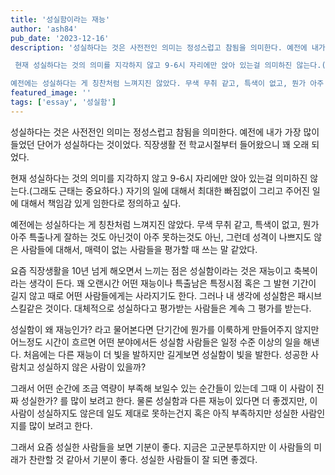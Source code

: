 ```yaml
---
title: '성실함이라는 재능'
author: 'ash84'
pub_date: '2023-12-16'
description: '성실하다는 것은 사전전인 의미는 정성스럽고 참됨을 의미한다. 예전에 내가 가장 많이 들었던 단어가 성실하다는 것이었다. 직장생활 전 학교시절부터 들어왔으니 꽤 오래 되었다. 

 현재 성실하다는 것의 의미를 지각하지 않고 9-6시 자리에만 앉아 있는걸 의미하진 않는다.(그래도 근태는 중요하다.) 자기의 일에 대해서 최대한 빠짐없이 그리고 주어진 일에 대해서 책임감 있게 임한다로 정의하고 싶다. 

예전에는 성실하다는 게 칭찬처럼 느껴지진 않았다. 무색 무취 같고, 특색이 없고, 뭔가 아주 특출나게 잘하는 것도 아닌것이 아주 못하는것'
featured_image: ''
tags: ['essay', '성실함']
---
```


성실하다는 것은 사전전인 의미는 정성스럽고 참됨을 의미한다. 예전에 내가 가장 많이 들었던 단어가 성실하다는 것이었다. 직장생활 전 학교시절부터 들어왔으니 꽤 오래 되었다. 

 현재 성실하다는 것의 의미를 지각하지 않고 9-6시 자리에만 앉아 있는걸 의미하진 않는다.(그래도 근태는 중요하다.) 자기의 일에 대해서 최대한 빠짐없이 그리고 주어진 일에 대해서 책임감 있게 임한다로 정의하고 싶다. 

예전에는 성실하다는 게 칭찬처럼 느껴지진 않았다. 무색 무취 같고, 특색이 없고, 뭔가 아주 특출나게 잘하는 것도 아닌것이 아주 못하는것도 아닌, 그런데 성격이 나쁘지도 않은 사람들에 대해서, 매력이 없는 사람들을 평가할 때 쓰는 말 같았다. 

요즘 직장생활을 10년 넘게 해오면서 느끼는 점은 성실함이라는 것은 재능이고 축복이라는 생각이 든다. 꽤 오랜시간 어떤 재능이나 특출남은 특정시점 혹은 그 발현 기간이 길지 않고 때로 어떤 사람들에게는 사라지기도 한다. 그러나 내 생각에 성실함은 패시브 스킬같은 것이다. 대체적으로 성실하다고 평가받는 사람들은 계속 그 평가를 받는다. 

성실함이 왜 재능인가? 라고 물어본다면 단기간에 뭔가를 이룩하게 만들어주지 않지만 어느정도 시간이 흐르면 어떤 분야에서든 성실함 사람들은 일정 수준 이상의 일을 해낸다. 처음에는 다른 재능이 더 빛을 발하지만 길게보면 성실함이 빛을 발한다. 성공한 사람치고 성실하지 않은 사람이 있을까? 

그래서 어떤 순간에 조금 역량이 부족해 보일수 있는 순간들이 있는데 그때 이 사람이 진짜 성실한가? 를 많이 보려고 한다. 물론 성실함과 다른 재능이 있다면 더 좋겠지만, 이 사람이 성실하지도 않은데 일도 제대로 못하는건지 혹은 아직 부족하지만 성실한 사람인지를 많이 보려고 한다. 

그래서 요즘 성실한 사람들을 보면 기분이 좋다.  지금은 고군분투하지만 이 사람들의 미래가 찬란할 것 같아서 기분이 좋다. 성실한 사람들이 잘 되면 좋겠다.
